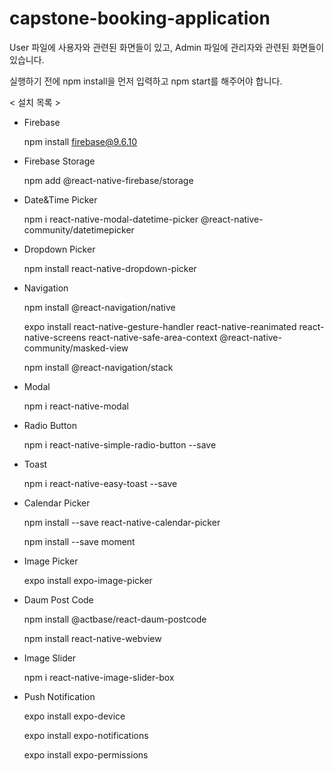 # capstone-booking-application

User 파일에 사용자와 관련된 화면들이 있고, Admin 파일에 관리자와 관련된 화면들이 있습니다.

실행하기 전에 npm install을 먼저 입력하고 npm start를 해주어야 합니다.

< 설치 목록 >
- Firebase

    npm install firebase@9.6.10

- Firebase Storage

    npm add @react-native-firebase/storage

- Date&Time Picker

    npm i react-native-modal-datetime-picker @react-native-community/datetimepicker

- Dropdown Picker

    npm install react-native-dropdown-picker

- Navigation

    npm install @react-navigation/native

    expo install react-native-gesture-handler react-native-reanimated react-native-screens react-native-safe-area-context @react-native-community/masked-view
    
    npm install @react-navigation/stack

- Modal

    npm i react-native-modal

- Radio Button

    npm i react-native-simple-radio-button --save

- Toast

    npm i react-native-easy-toast --save

- Calendar Picker

    npm install --save react-native-calendar-picker

    npm install --save moment

- Image Picker

    expo install expo-image-picker

- Daum Post Code

    npm install @actbase/react-daum-postcode

    npm install react-native-webview

- Image Slider

    npm i react-native-image-slider-box

- Push Notification

    expo install expo-device

    expo install expo-notifications

    expo install expo-permissions